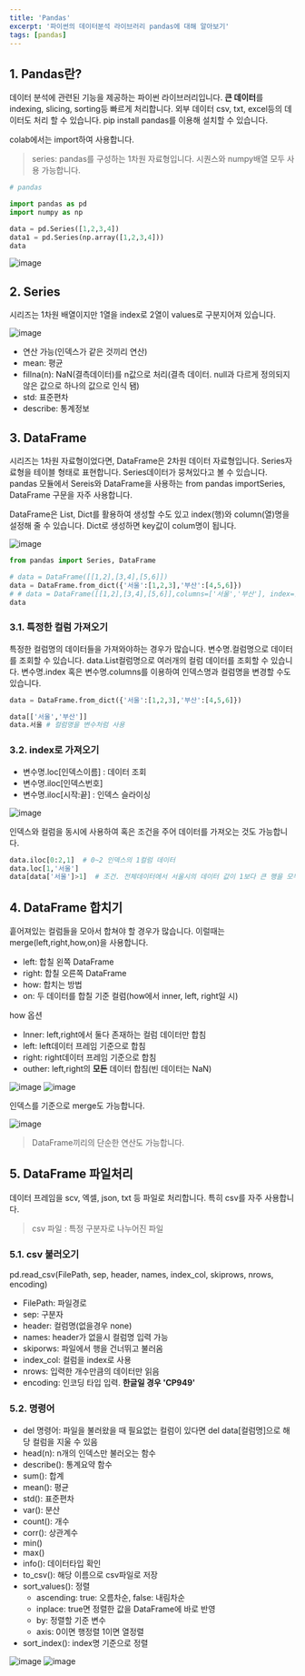 ```yaml
---
title: 'Pandas'
excerpt: '파이썬의 데이터분석 라이브러리 pandas에 대해 알아보기'
tags: [pandas]
---
```


## 1. Pandas란?

데이터 분석에 관련된 기능을 제공하는 파이썬 라이브러리입니다.
**큰 데이터**를 indexing, slicing, sorting등 빠르게 처리합니다.
외부 데이터 csv, txt, excel등의 데이터도 처리 할 수 있습니다.
pip install pandas를 이용해 설치할 수 있습니다.

colab에서는 import하여 사용합니다.

> series: pandas를 구성하는 1차원 자료형입니다. 시퀀스와 numpy배열 모두 사용 가능합니다.

```python
# pandas

import pandas as pd
import numpy as np

data = pd.Series([1,2,3,4])
data1 = pd.Series(np.array([1,2,3,4]))
data
```

![image](https://user-images.githubusercontent.com/78904413/235352486-f47caed6-7fa0-487e-a53a-da46bc0da6b5.png)

## 2. Series

시리즈는 1차원 배열이지만 1열을 index로 2열이 values로 구분지어져 있습니다.

![image](https://user-images.githubusercontent.com/78904413/235352923-2e1af268-2390-4a28-892c-f6559dca785f.png)

- 연산 가능(인덱스가 같은 것끼리 연산)
- mean: 평균
- fillna(n): NaN(결측데이터)를 n값으로 처리(결측 데이터. null과 다르게 정의되지 않은 값으로 하나의 값으로 인식 됌)
- std: 표준편차
- describe: 통계정보

## 3. DataFrame

시리즈는 1차원 자료형이었다면, DataFrame은 2차원 데이터 자료형입니다.
Series자료형을 테이블 형태로 표현합니다. Series데이터가 뭉쳐있다고 볼 수 있습니다.
pandas 모듈에서 Sereis와 DataFrame을 사용하는
from pandas importSeries, DataFrame 구문을 자주 사용합니다.

DataFrame은 List, Dict를 활용하여 생성할 수도 있고 index(행)와 column(열)명을 설정해 줄 수 있습니다.
Dict로 생성하면 key값이 colum명이 됩니다.

![image](https://user-images.githubusercontent.com/78904413/235354950-5a1d5bc6-f6f2-49d6-aecb-52e7b7f9530d.png)

```python
from pandas import Series, DataFrame

# data = DataFrame([[1,2],[3,4],[5,6]])
data = DataFrame.from_dict({'서울':[1,2,3],'부산':[4,5,6]})
# # data = DataFrame([[1,2],[3,4],[5,6]],columns=['서울','부산'], index=[1,2,3])
data
```

### 3.1. 특정한 컬럼 가져오기

특정한 컬럼명의 데이터들을 가져와야하는 경우가 많습니다.
변수명.컬럼명으로 데이터를 조회할 수 있습니다. data.List컬럼명으로 여러개의 컬럼 데이터를 조회할 수 있습니다.
변수명.index 혹은 변수명.columns를 이용하여 인덱스명과 컬럼명을 변경할 수도 있습니다.

```python
data = DataFrame.from_dict({'서울':[1,2,3],'부산':[4,5,6]})

data[['서울','부산']]
data.서울 # 컬럼명을 변수처럼 사용
```

### 3.2. index로 가져오기
- 변수명.loc\[인덱스이름\] : 데이터 조회
- 변수명.iloc\[인덱스번호\]
- 변수명.iloc\[시작:끝\] : 인덱스 슬라이싱

![image](https://user-images.githubusercontent.com/78904413/235355698-3664cdb1-835e-41e8-9908-91e3d40ab97c.png)

인덱스와 컬럼을 동시에 사용하여 혹은 조건을 주어 데이터를 가져오는 것도 가능합니다.

```python
data.iloc[0:2,1]  # 0~2 인덱스의 1컬럼 데이터
data.loc[1,'서울']  
data[data['서울']>1]  # 조건. 전체데이터에서 서울시의 데이터 값이 1보다 큰 행을 모두 가져오기
```

## 4. DataFrame 합치기

흩어져있는 컬럼들을 모아서 합쳐야 할 경우가 많습니다.
이럴때는 merge(left,right,how,on)을 사용합니다.

- left: 합칠 왼쪽 DataFrame
- right: 합칠 오른쪽 DataFrame
- how: 합치는 방법
- on: 두 데이터를 합칠 기준 컬럼(how에서 inner, left, right일 시)

how 옵션
- Inner: left,right에서 둘다 존재하는 컬럼 데이터만 합침
- left: left데이터 프레임 기준으로 합침
- right: right데이터 프레임 기준으로 합침
- outher: left,right의 **모든** 데이터 합침(빈 데이터는 NaN)

![image](https://user-images.githubusercontent.com/78904413/235356297-6c0441a4-1e15-466e-ae07-3727c10b6c81.png)
![image](https://user-images.githubusercontent.com/78904413/235356504-31e037ee-5974-40d8-95f2-3c008911da99.png)

인덱스를 기준으로 merge도 가능합니다.

![image](https://user-images.githubusercontent.com/78904413/235356550-7b88c933-dc90-4570-9a29-7ae0e052d362.png)

> DataFrame끼리의 단순한 연산도 가능합니다.

## 5. DataFrame 파일처리

데이터 프레임을 scv, 엑셀, json, txt 등 파일로 처리합니다. 특히 csv를 자주 사용합니다.
> csv 파일 : 특정 구분자로 나누어진 파일

### 5.1. csv 불러오기
pd.read_csv(FilePath, sep, header, names, index_col, skiprows, nrows, encoding)

- FilePath: 파일경로
- sep: 구분자
- header: 컬럼명(없을경우 none)
- names: header가 없을시 컬럼명 입력 가능
- skiporws: 파일에서 행을 건너뛰고 불러옴
- index_col: 컬럼을 index로 사용
- nrows: 입력한 개수만큼의 데이터만 읽음
- encoding: 인코딩 타입 입력. **한글일 경우 'CP949'**

### 5.2. 명령어
- del 명령어: 파일을 불러왔을 때 필요없는 컬럼이 있다면 del data\[컬럼명\]으로 해당 컬럼을 지울 수 있음
- head(n): n개의 인덱스만 불러오는 함수
- describe(): 통계요약 함수
- sum(): 합계
- mean(): 평균
- std(): 표준편차
- var(): 분산
- count(): 개수
- corr(): 상관계수
- min()
- max()
- info(): 데이터타입 확인
- to_csv(): 해당 이름으로 csv파일로 저장
- sort_values(): 정렬
  - ascending: true: 오름차순, false: 내림차순
  - inplace: true면 정렬한 값을 DataFrame에 바로 반영
  - by: 정렬할 기준 변수
  - axis: 0이면 행정렬 1이면 열정렬
- sort_index(): index명 기준으로 정렬

![image](https://user-images.githubusercontent.com/78904413/235357097-4613d1cc-a14a-485f-99a9-2c8ba7aa3647.png)
![image](https://user-images.githubusercontent.com/78904413/235357397-69703781-4515-4137-af5b-d5b57bd2cf31.png)



